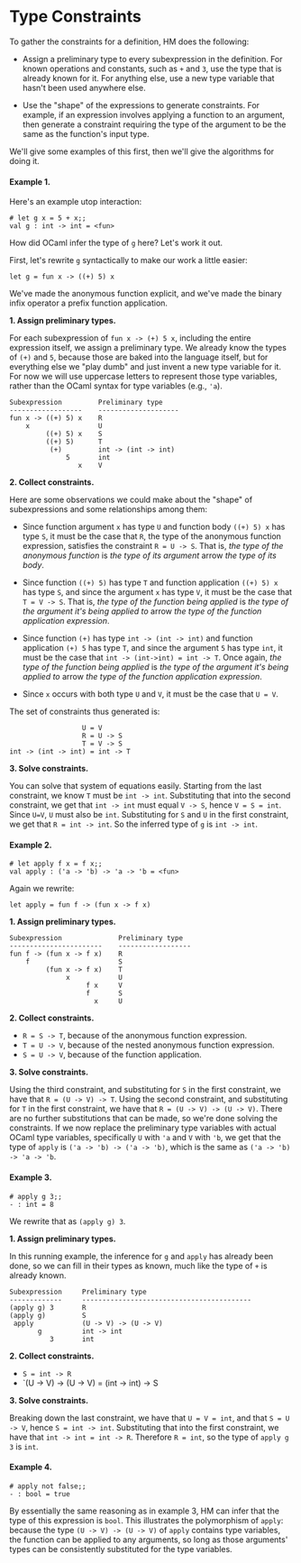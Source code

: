 # Type Constraints

To gather the constraints for a definition, HM does the following:

-   Assign a preliminary type to every subexpression in the definition.
    For known operations and constants, such as `+` and `3`, use the
    type that is already known for it. For anything else, use a new type
    variable that hasn't been used anywhere else.

-   Use the "shape" of the expressions to generate constraints. For
    example, if an expression involves applying a function to an
    argument, then generate a constraint requiring the type of the
    argument to be the same as the function's input type.
    
We'll give some examples of this first, then we'll give the algorithms
for doing it.

#### Example 1. 

Here's an example utop interaction:
```
# let g x = 5 + x;;
val g : int -> int = <fun>
```
How did OCaml infer the type of `g` here?  Let's work it out.

First, let's rewrite `g` syntactically to make our work a little easier:
```
let g = fun x -> ((+) 5) x
```
We've made the anonymous function explicit, and we've made the
binary infix operator a prefix function application.

**1. Assign preliminary types.**

For each subexpression of `fun x -> (+) 5 x`, including the entire
expression itself, we assign a preliminary type. We already know the
types of `(+)` and `5`, because those are baked into the language
itself, but for everything else we "play dumb" and just invent a new
type variable for it. For now we will use uppercase letters to represent
those type variables, rather than the OCaml syntax for type variables
(e.g., `'a`).
```
Subexpression         Preliminary type
------------------    --------------------
fun x -> ((+) 5) x    R
    x                 U
         ((+) 5) x    S
         ((+) 5)      T
          (+)         int -> (int -> int)
              5       int
                 x    V
```

**2. Collect constraints.**

Here are some observations we could make about the "shape" of subexpressions
and some relationships among them:

* Since function argument `x` has type `U` and function body `((+) 5) x` 
  has type `S`, it must be the case that `R`, the type of the anonymous
  function expression, satisfies the constraint `R = U -> S`.
  That is, *the type of the anonymous function* is *the type of its argument*
  arrow *the type of its body*.
  
* Since function `((+) 5)` has type `T` and function
  application `((+) 5) x` has type `S`, and since the argument `x` has
  type `V`, it must be the case that `T = V -> S`.  That is,
  *the type of the function being applied* is *the type of the argument it's
  being applied to* arrow *the type of the function application expression*.
    
* Since function `(+)` has type `int -> (int -> int)` and function
  application `(+) 5` has type `T`, and since the argument `5` 
  has type `int`, it must be the case that `int -> (int->int) = int -> T`.
  Once again,
  *the type of the function being applied* is *the type of the argument it's
  being applied to* arrow *the type of the function application expression*.
  
* Since `x` occurs with both type `U` and `V`, it must be the case that `U = V`.

The set of constraints thus generated is:
```
                  U = V
                  R = U -> S
                  T = V -> S
int -> (int -> int) = int -> T
```

**3. Solve constraints.**

You can solve that system of equations easily. Starting from the last
constraint, we know `T` must be `int -> int`. Substituting that into the
second constraint, we get that `int -> int` must equal `V -> S`, hence
`V = S = int`. Since `U=V`, `U` must also be `int`. Substituting for `S`
and `U` in the first constraint, we get that `R = int -> int`. So the
inferred type of `g` is `int -> int`.

#### Example 2. 

```
# let apply f x = f x;;
val apply : ('a -> 'b) -> 'a -> 'b = <fun>
```

Again we rewrite:
```
let apply = fun f -> (fun x -> f x)
```

**1. Assign preliminary types.**

```
Subexpression              Preliminary type
-----------------------    ------------------
fun f -> (fun x -> f x)    R
    f                      S 
         (fun x -> f x)    T 
              x            U 
                   f x     V 
                   f       S
                     x     U
```

**2. Collect constraints.**

- `R = S -> T`, because of the anonymous function expression.
- `T = U -> V`, because of the nested anonymous function expression.
- `S = U -> V`, because of the function application.

**3. Solve constraints.**

Using the third constraint, and substituting for `S` in the first
constraint, we have that `R = (U -> V) -> T`.  Using the second
constraint, and substituting for `T` in the first constraint,
we have that `R = (U -> V) -> (U -> V)`.  There are no further
substitutions that can be made, so we're done solving the constraints.
If we now replace the preliminary type variables with actual OCaml
type variables, specifically `U` with `'a` and `V` with `'b`, we get that
the type of `apply` is `('a -> 'b) -> ('a -> 'b)`, which is the same as 
`('a -> 'b) -> 'a -> 'b`.

#### Example 3. 

```
# apply g 3;;
- : int = 8
```

We rewrite that as `(apply g) 3`.

**1. Assign preliminary types.**

In this running example, the inference for `g` and `apply` has already
been done, so we can fill in their types as known, much like the type
of `+` is already known.

```
Subexpression     Preliminary type
-------------     ------------------------------------------
(apply g) 3       R 
(apply g)         S  
 apply            (U -> V) -> (U -> V)
       g          int -> int
          3       int
```

**2. Collect constraints.**

- `S = int -> R`
- `(U -> V) -> (U -> V) = (int -> int) -> S

**3. Solve constraints.**

Breaking down the last constraint, we have that `U = V = int`, and
that `S = U -> V`, hence `S = int -> int`.  Substituting that into
the first constraint, we have that `int -> int = int -> R`.  Therefore
`R = int`, so the type of `apply g 3` is `int`.

#### Example 4. 

```
# apply not false;;
- : bool = true
```

By essentially the same reasoning as in example 3, HM can infer that the
type of this expression is `bool`. This illustrates the polymorphism of
`apply`: because the type `(U -> V) -> (U -> V)` of
`apply` contains type variables, the function can be applied to any
arguments, so long as those arguments' types can be consistently
substituted for the type variables.

